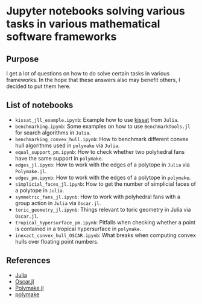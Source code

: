 # Jupyter notebooks solving various tasks in various mathematical software frameworks

## Purpose
I get a lot of questions on how to do solve certain tasks in various
frameworks. In the hope that these answers also may benefit others, I decided
to put them here.

## List of notebooks
* `kissat_jll_example.ipynb`: Example how to use
  [kissat](http://fmv.jku.at/kissat/) from `Julia`.
* `benchmarking.ipynb`: Some examples on how to use `BenchmarkTools.jl` for
  search algorithms in `Julia`.
* `benchmarking_convex_hull.ipynb`: How to benchmark different convex hull
  algorithms used in `polymake` via `Julia`.
* `equal_support_pm.ipynb`: How to check whether two polyhedral fans have the
  same support in `polymake`.
* `edges_jl.ipynb`: How to work with the edges of a polytope in `Julia` via
  `Polymake.jl`.
* `edges_pm.ipynb`: How to work with the edges of a polytope in `polymake`.
* `simplicial_faces_jl.ipynb`: How to get the number of simplicial faces of a
  polytope in `Julia`.
* `symmetric_fans_jl.ipynb`: How to work with polyhedral fans with a group
  action in `Julia` via `Oscar.jl`.
* `toric_geometry_jl.ipynb`: Things relevant to toric geometry in Julia via 
  `Oscar.jl`.
* `tropical_hypersurface_pm.ipynb`: Pitfalls when checking whether a point is
  contained in a tropical hypersurface in `polymake`.
* `inexact_convex_hull_OSCAR.ipynb`: What breaks when computing convex hulls
  over floating point numbers.

## References
* [Julia](https://julialang.org/)
* [Oscar.jl](https://github.com/oscar-system/Oscar.jl)
* [Polymake.jl](https://github.com/oscar-system/Polymake.jl)
* [polymake](https://polymake.org/doku.php)
